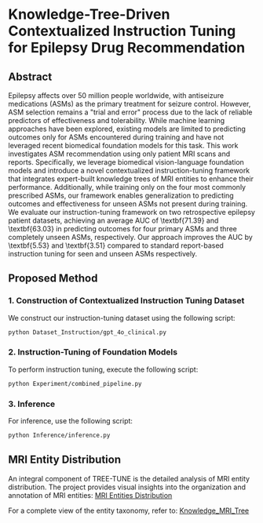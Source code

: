 # Knowledge-Tree-Driven Contextualized Instruction Tuning for Epilepsy Drug Recommendation

## Abstract
Epilepsy affects over 50 million people worldwide, with antiseizure medications (ASMs) as the primary treatment for seizure control. However, ASM selection remains a "trial and error" process due to the lack of reliable predictors of effectiveness and tolerability. While machine learning approaches have been explored, existing models are limited to predicting outcomes only for ASMs encountered during training and have not leveraged recent biomedical foundation models for this task. This work investigates ASM recommendation using only patient MRI scans and reports. Specifically, we leverage biomedical vision-language foundation models and introduce a novel contextualized instruction-tuning framework that integrates expert-built knowledge trees of MRI entities to enhance their performance. Additionally, while training only on the four most commonly prescribed ASMs, our framework enables generalization to predicting outcomes and effectiveness for unseen ASMs not present during training. We evaluate our instruction-tuning framework on two retrospective epilepsy patient datasets, achieving an average AUC of \textbf{71.39} and \textbf{63.03} in predicting outcomes for four primary ASMs and three completely unseen ASMs, respectively. Our approach improves the AUC by \textbf{5.53} and \textbf{3.51} compared to standard report-based instruction tuning for seen and unseen ASMs respectively. 

## Proposed Method

### 1. Construction of Contextualized Instruction Tuning Dataset
We construct our instruction-tuning dataset using the following script:
```bash
python Dataset_Instruction/gpt_4o_clinical.py
```

### 2. Instruction-Tuning of Foundation Models
To perform instruction tuning, execute the following script:
```bash
python Experiment/combined_pipeline.py
```

### 3. Inference
For inference, use the following script:
``` bash
python Inference/inference.py
```

## MRI Entity Distribution

An integral component of TREE-TUNE is the detailed analysis of MRI entity distribution. The project provides visual insights into the organization and annotation of MRI entities: [MRI Entities Distribution](MRI_entities/Entities_distribution.png)

For a complete view of the entity taxonomy, refer to: [Knowledge_MRI_Tree](MRI_entities/Knowledge_MRI_Tree.conf)


